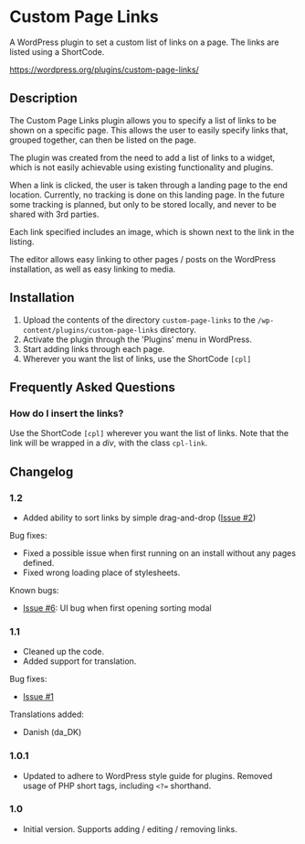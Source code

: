 # Custom Page Links

A WordPress plugin to set a custom list of links on a page.
The links are listed using a ShortCode.

https://wordpress.org/plugins/custom-page-links/

## Description

The Custom Page Links plugin allows you to specify a list of links to be shown on a specific page.
This allows the user to easily specify links that, grouped together, can then be listed on the page.

The plugin was created from the need to add a list of links to a widget, which is not easily achievable using existing functionality and plugins.

When a link is clicked, the user is taken through a landing page to the end location.
Currently, no tracking is done on this landing page. In the future some tracking is planned, but only to be stored locally, and never to be shared with 3rd parties.

Each link specified includes an image, which is shown next to the link in the listing.

The editor allows easy linking to other pages / posts on the WordPress installation, as well as easy linking to media.

## Installation

1. Upload the contents of the directory `custom-page-links` to the `/wp-content/plugins/custom-page-links` directory.
2. Activate the plugin through the 'Plugins' menu in WordPress.
3. Start adding links through each page.
4. Wherever you want the list of links, use the ShortCode `[cpl]`

## Frequently Asked Questions

### How do I insert the links?

Use the ShortCode `[cpl]` wherever you want the list of links.
Note that the link will be wrapped in a *div*, with the class `cpl-link`.

## Changelog

### 1.2
* Added ability to sort links by simple drag-and-drop \([Issue #2](https://github.com/mkholt/custom-page-links/issues/2)\)

Bug fixes:

* Fixed a possible issue when first running on an install without any pages defined.
* Fixed wrong loading place of stylesheets.

Known bugs:

* [Issue #6](https://github.com/mkholt/custom-page-links/issues/6): UI bug when first opening sorting modal

### 1.1
* Cleaned up the code.
* Added support for translation.

Bug fixes:

* [Issue #1](https://github.com/mkholt/custom-page-links/issues/1)

Translations added:

* Danish (da_DK)

### 1.0.1
* Updated to adhere to WordPress style guide for plugins.
  Removed usage of PHP short tags, including `<?=` shorthand.

### 1.0
* Initial version. Supports adding / editing / removing links.
